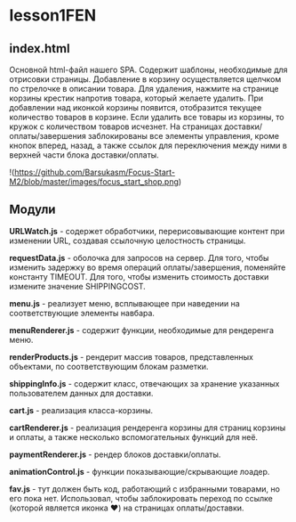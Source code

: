 # lesson1FEN


## index.html

Основной html-файл нашего SPA. Содержит шаблоны, необходимые для отрисовки страницы. Добавление в корзину осуществляется щелчком по стрелочке в описании товара. Для удаления, нажмите на странице корзины крестик напротив товара, который желаете удалить. При добавлении над иконкой корзины появится, отобразится текущее количество товаров в корзине. Если удалить все товары из корзины, то кружок с количеством товаров исчезнет. На страницах доставки/оплаты/завершения заблокированы все элементы управления, кроме кнопок вперед, назад, а также ссылок для переключения между ними в верхней части блока доставки/оплаты.

!(https://github.com/Barsukasm/Focus-Start-M2/blob/master/images/focus_start_shop.png)

## Модули

**URLWatch.js** - содержет обработчики, перерисовывающие контент при изменении URL, создавая ссылочную целостность страницы.
 
 **requestData.js** - оболочка для запросов на сервер. Для того, чтобы изменить задержку во время операций оплаты/завершения, поменяйте константу TIMEOUT. Для того, чтобы изменить стоимость доставки измените значение SHIPPINGCOST.
 
 **menu.js** - реализует меню, всплывающее при наведении на соответствующие элементы навбара. 
 
 **menuRenderer.js** - содержит функции, необходимые для рендеренга меню.

**renderProducts.js** - рендерит массив товаров, представленных объектами, по соответствующим блокам разметки.

 **shippingInfo.js** - содержит класс, отвечающих за хранение указанных пользователем данных для доставки.
 
 **cart.js** - реализация класса-корзины.
 
 **cartRenderer.js** - реализация рендеренга корзины для страниц корзины и оплаты, а также несколько вспомогательных функций для неё.
 
 **paymentRenderer.js** - рендер блоков доставки/оплаты.
 
 **animationControl.js** - функции показывающие/скрывающие лоадер.
 
 **fav.js** - тут должен быть код, работающий с избранными товарами, но его пока нет. Использовал, чтобы заблокировать переход по ссылке (которой является иконка ♥) на страницах оплаты/доставки.
